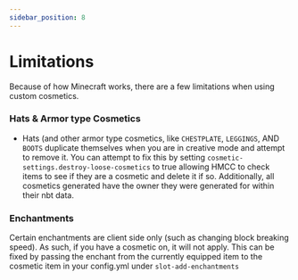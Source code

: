 ```yaml
---
sidebar_position: 8
---
```


# Limitations

Because of how Minecraft works, there are a few limitations when using custom cosmetics.

### Hats & Armor type Cosmetics
- Hats (and other armor type cosmetics, like `CHESTPLATE`, `LEGGINGS`, AND `BOOTS` duplicate themselves when you are in creative mode and attempt to remove it. You can attempt to fix this by setting `cosmetic-settings.destroy-loose-cosmetics` to true allowing HMCC to check items to see if they are a cosmetic and delete it if so. Additionally, all cosmetics generated have the owner they were generated for within their nbt data. 

### Enchantments

Certain enchantments are client side only (such as changing block breaking speed). As such, if you have a cosmetic on, it will not apply. This can be fixed by passing the enchant from the currently equipped item to the cosmetic item in your config.yml under `slot-add-enchantments`

